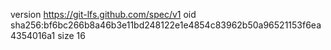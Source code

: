 version https://git-lfs.github.com/spec/v1
oid sha256:bf6bc266b8a46b3e11bd248122e1e4854c83962b50a96521153f6ea4354016a1
size 16
